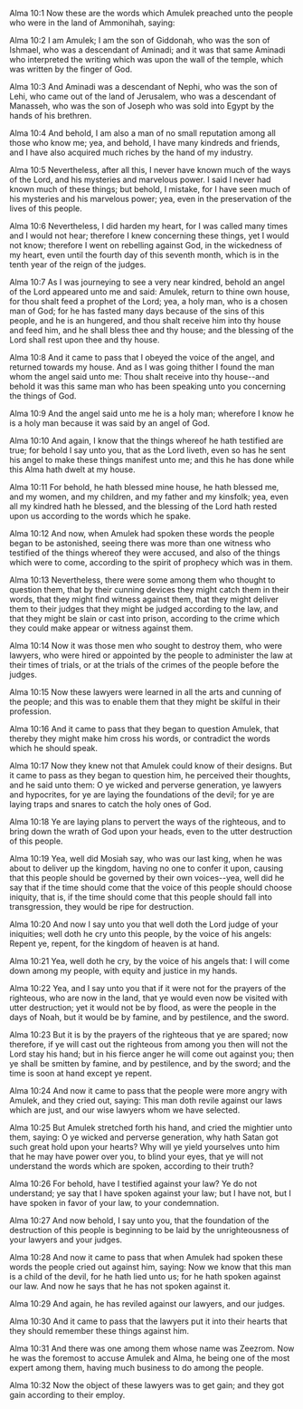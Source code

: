 Alma 10:1 Now these are the words which Amulek preached unto the people
who were in the land of Ammonihah, saying:

Alma 10:2 I am Amulek; I am the son of Giddonah, who was the son of
Ishmael, who was a descendant of Aminadi; and it was that same Aminadi
who interpreted the writing which was upon the wall of the temple, which
was written by the finger of God.

Alma 10:3 And Aminadi was a descendant of Nephi, who was the son of
Lehi, who came out of the land of Jerusalem, who was a descendant of
Manasseh, who was the son of Joseph who was sold into Egypt by the hands
of his brethren.

Alma 10:4 And behold, I am also a man of no small reputation among all
those who know me; yea, and behold, I have many kindreds and friends,
and I have also acquired much riches by the hand of my industry.

Alma 10:5 Nevertheless, after all this, I never have known much of the
ways of the Lord, and his mysteries and marvelous power. I said I never
had known much of these things; but behold, I mistake, for I have seen
much of his mysteries and his marvelous power; yea, even in the
preservation of the lives of this people.

Alma 10:6 Nevertheless, I did harden my heart, for I was called many
times and I would not hear; therefore I knew concerning these things,
yet I would not know; therefore I went on rebelling against God, in the
wickedness of my heart, even until the fourth day of this seventh month,
which is in the tenth year of the reign of the judges.

Alma 10:7 As I was journeying to see a very near kindred, behold an
angel of the Lord appeared unto me and said: Amulek, return to thine own
house, for thou shalt feed a prophet of the Lord; yea, a holy man, who
is a chosen man of God; for he has fasted many days because of the sins
of this people, and he is an hungered, and thou shalt receive him into
thy house and feed him, and he shall bless thee and thy house; and the
blessing of the Lord shall rest upon thee and thy house.

Alma 10:8 And it came to pass that I obeyed the voice of the angel, and
returned towards my house. And as I was going thither I found the man
whom the angel said unto me: Thou shalt receive into thy house--and
behold it was this same man who has been speaking unto you concerning
the things of God.

Alma 10:9 And the angel said unto me he is a holy man; wherefore I know
he is a holy man because it was said by an angel of God.

Alma 10:10 And again, I know that the things whereof he hath testified
are true; for behold I say unto you, that as the Lord liveth, even so
has he sent his angel to make these things manifest unto me; and this he
has done while this Alma hath dwelt at my house.

Alma 10:11 For behold, he hath blessed mine house, he hath blessed me,
and my women, and my children, and my father and my kinsfolk; yea, even
all my kindred hath he blessed, and the blessing of the Lord hath rested
upon us according to the words which he spake.

Alma 10:12 And now, when Amulek had spoken these words the people began
to be astonished, seeing there was more than one witness who testified
of the things whereof they were accused, and also of the things which
were to come, according to the spirit of prophecy which was in them.

Alma 10:13 Nevertheless, there were some among them who thought to
question them, that by their cunning devices they might catch them in
their words, that they might find witness against them, that they might
deliver them to their judges that they might be judged according to the
law, and that they might be slain or cast into prison, according to the
crime which they could make appear or witness against them.

Alma 10:14 Now it was those men who sought to destroy them, who were
lawyers, who were hired or appointed by the people to administer the law
at their times of trials, or at the trials of the crimes of the people
before the judges.

Alma 10:15 Now these lawyers were learned in all the arts and cunning of
the people; and this was to enable them that they might be skilful in
their profession.

Alma 10:16 And it came to pass that they began to question Amulek, that
thereby they might make him cross his words, or contradict the words
which he should speak.

Alma 10:17 Now they knew not that Amulek could know of their designs.
But it came to pass as they began to question him, he perceived their
thoughts, and he said unto them: O ye wicked and perverse generation, ye
lawyers and hypocrites, for ye are laying the foundations of the devil;
for ye are laying traps and snares to catch the holy ones of God.

Alma 10:18 Ye are laying plans to pervert the ways of the righteous, and
to bring down the wrath of God upon your heads, even to the utter
destruction of this people.

Alma 10:19 Yea, well did Mosiah say, who was our last king, when he was
about to deliver up the kingdom, having no one to confer it upon,
causing that this people should be governed by their own voices--yea,
well did he say that if the time should come that the voice of this
people should choose iniquity, that is, if the time should come that
this people should fall into transgression, they would be ripe for
destruction.

Alma 10:20 And now I say unto you that well doth the Lord judge of your
iniquities; well doth he cry unto this people, by the voice of his
angels: Repent ye, repent, for the kingdom of heaven is at hand.

Alma 10:21 Yea, well doth he cry, by the voice of his angels that: I
will come down among my people, with equity and justice in my hands.

Alma 10:22 Yea, and I say unto you that if it were not for the prayers
of the righteous, who are now in the land, that ye would even now be
visited with utter destruction; yet it would not be by flood, as were
the people in the days of Noah, but it would be by famine, and by
pestilence, and the sword.

Alma 10:23 But it is by the prayers of the righteous that ye are spared;
now therefore, if ye will cast out the righteous from among you then
will not the Lord stay his hand; but in his fierce anger he will come
out against you; then ye shall be smitten by famine, and by pestilence,
and by the sword; and the time is soon at hand except ye repent.

Alma 10:24 And now it came to pass that the people were more angry with
Amulek, and they cried out, saying: This man doth revile against our
laws which are just, and our wise lawyers whom we have selected.

Alma 10:25 But Amulek stretched forth his hand, and cried the mightier
unto them, saying: O ye wicked and perverse generation, why hath Satan
got such great hold upon your hearts? Why will ye yield yourselves unto
him that he may have power over you, to blind your eyes, that ye will
not understand the words which are spoken, according to their truth?

Alma 10:26 For behold, have I testified against your law? Ye do not
understand; ye say that I have spoken against your law; but I have not,
but I have spoken in favor of your law, to your condemnation.

Alma 10:27 And now behold, I say unto you, that the foundation of the
destruction of this people is beginning to be laid by the
unrighteousness of your lawyers and your judges.

Alma 10:28 And now it came to pass that when Amulek had spoken these
words the people cried out against him, saying: Now we know that this
man is a child of the devil, for he hath lied unto us; for he hath
spoken against our law. And now he says that he has not spoken against
it.

Alma 10:29 And again, he has reviled against our lawyers, and our
judges.

Alma 10:30 And it came to pass that the lawyers put it into their hearts
that they should remember these things against him.

Alma 10:31 And there was one among them whose name was Zeezrom. Now he
was the foremost to accuse Amulek and Alma, he being one of the most
expert among them, having much business to do among the people.

Alma 10:32 Now the object of these lawyers was to get gain; and they got
gain according to their employ.
